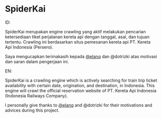 # SpiderKai
ID:

SpiderKai merupakan engine crawling yang aktif melakukan pencarian ketersediaan tiket perjalanan kereta api dengan tanggal, asal, dan tujuan tertentu. Crawling ini berdasarkan situs pemesanan kereta api PT. Kereta Api Indonesia (Persero).

Saya mengucapkan terimakasih kepada [@elanq](https://github.com/elanq) dan @dotrizki atas motivasi dan saran dalam pengerjaan ini.


EN:

SpiderKai is a crawling engine which is actively searching for train trip ticket availability with certain date, origination, and destination, in Indonesia. This engine will crawl the official reservation website of PT. Kereta Api Indonesia (Indonesia Railways Company).

I personally give thanks to [@elanq](https://github.com/elanq) and @dotrizki for their motivations and advices during this project.
